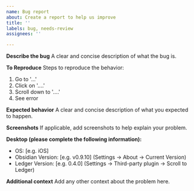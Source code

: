 ```yaml
---
name: Bug report
about: Create a report to help us improve
title: ''
labels: bug, needs-review
assignees: ''

---
```


**Describe the bug**
A clear and concise description of what the bug is.

**To Reproduce**
Steps to reproduce the behavior:
1. Go to '...'
2. Click on '....'
3. Scroll down to '....'
4. See error

**Expected behavior**
A clear and concise description of what you expected to happen.

**Screenshots**
If applicable, add screenshots to help explain your problem.

**Desktop (please complete the following information):**
 - OS: [e.g. iOS]
 - Obsidian Version: [e.g. v0.9.10] (Settings → About → Current Version)
 - Ledger Version: [e.g. 0.4.0] (Settings → Third-party plugin → Scroll to Ledger)

**Additional context**
Add any other context about the problem here.
